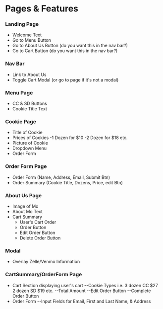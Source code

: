 # Pages & Features

### Landing Page

- Welcome Text
- Go to Menu Button
- Go to About Us Button (do you want this in the nav bar?)
- Go to Cart Button (do you want this in the nav bar?)

### Nav Bar

- Link to About Us
- Toggle Cart Modal (or go to page if it's not a modal)

### Menu Page

- CC & SD Buttons
- Cookie Title Text

### Cookie Page

- Title of Cookie
- Prices of Cookies
  -1 Dozen for $10
  -2 Dozen for $18 etc.
- Picture of Cookie
- Dropdown Menu
- Order Form

### Order Form Page

- Order Form (Name, Address, Email, Submit Btn)
- Order Summary (Cookie Title, Dozens, Price, edit Btn)

### About Us Page

- Image of Mo
- About Mo Text
- Cart Summary
  - User's Cart Order
  - Order Button
  - Edit Order Button
  - Delete Order Button

### Modal

- Overlay Zelle/Venmo Information

### CartSummary/OrderForm Page

- Cart Section displaying user's cart
  --Cookie Types i.e. 3 dozen CC $27 2 dozen SD $19 etc.
  --Total Amount
  --Edit Order Button
  --Complete Order Button
- Order Form
  --Input Fields for Email, First and Last Name, & Address
